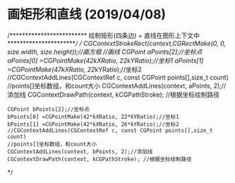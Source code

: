 # 画矩形和直线 (2019/04/08)

/************************* 绘制矩形(四条边) + 直线在图形上下文中 ***************************/
 /*    CGContextStrokeRect(context,CGRectMake(0, 0, size.width, size.height));//画方框
    //画线
    CGPoint aPoints[2];//坐标点
    aPoints[0] =CGPointMake(42*kXRatio, 22*kYRatio);//坐标1
    aPoints[1] =CGPointMake(47*kXRatio, 22*kYRatio);//坐标2
    //CGContextAddLines(CGContextRef c, const CGPoint points[],size_t count)
    //points[]坐标数组，和count大小
    CGContextAddLines(context, aPoints, 2);//添加线
    CGContextDrawPath(context, kCGPathStroke); //根据坐标绘制路径
 
    
    CGPoint bPoints[2];//坐标点
    bPoints[0] =CGPointMake(42*kXRatio, 22*kYRatio);//坐标1
    bPoints[1] =CGPointMake(42*kXRatio, 26*kYRatio);//坐标2
    //CGContextAddLines(CGContextRef c, const CGPoint points[],size_t count)
    //points[]坐标数组，和count大小
    CGContextAddLines(context, bPoints, 2);//添加线
    CGContextDrawPath(context, kCGPathStroke); //根据坐标绘制路径
*/